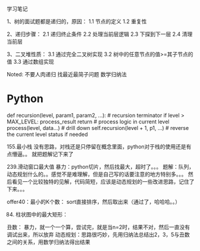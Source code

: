 学习笔记

1、树的面试题都是递归的，原因：
 1.1 节点的定义
 1.2 重复性


2、递归步骤：
2.1 递归终止条件
2.2 处理当前层逻辑
2.3 下探到下一层
2.4 清理当前层


3、二叉堆性质：
3.1 通过完全二叉树实现
3.2 树中的任意节点的值>=其子节点的值
3.3 通过数组实现


Noted:
不要人肉递归
找最近最简子问题
数学归纳法


# Python
def recursion(level, param1, param2, ...): 
    # recursion terminator 
    if level > MAX_LEVEL: 
	   process_result 
	   return 
    # process logic in current level 
    process(level, data...) 
    # drill down 
    self.recursion(level + 1, p1, ...) 
    # reverse the current level status if needed



155.最小栈
没有思路，对栈还是只停留在概念里面，python对于栈的使用还是有点懵逼。。
就把题解记下来了

239.滑动窗口最大值
暴力：python切片，然后找最大，超时了。。。
题解：队列，动态规划什么的。。感觉不是难理解，但是自己写的话要注意的地方特别多。。。
然后看见一个比较独特的见解，代码简短，应该是动态规划的一些改进思路，记住了下来。。。


offer40：最小的K个数：
sort直接排序，然后取出来（通过了，哈哈哈。。）

84. 柱状图中的最大矩形：

丑数：
暴力，就一个一个算，尝试完，就是当n=2时，结果不对，然后一直没有调试出来，所以放弃
动态规划：思路很巧妙，先用归纳法总结出2，3，5与丑数之间的关系，用数学归纳法得出结果








